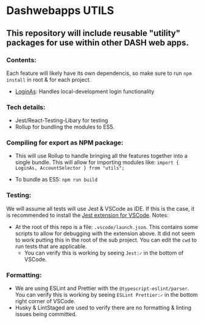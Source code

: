# Dashwebapps UTILS

## This repository will include reusable "utility" packages for use within other DASH web apps.

### Contents:

Each feature will likely have its own dependencis, so make sure to run `npm install` in root & for each project.

- [LoginAs](https://github.com/lucksp/rollup-npm/tree/main/src/LoginAs): Handles local-development login functionality

### Tech details:

- Jest/React-Testing-Libary for testing
- Rollup for bundling the modules to ES5.

### Compiling for export as NPM package:

- This will use Rollup to handle bringing all the features together into a single bundle. This will allow for importing modules like: `import { LoginAs, AccountSelector } from "utils";`

- To bundle as ES5: `npm run build`

### Testing:

We will assume all tests will use Jest & VSCode as IDE. If this is the case, it is recommended to install the [Jest extension for VSCode](https://marketplace.visualstudio.com/items?itemName=Orta.vscode-jest). Notes:

- At the root of this repo is a file: `.vscode/launch.json`. This contains some scripts to allow for debugging with the extension above. It did not seem to work putting this in the root of the sub project. You can edit the `cwd` to run tests that are applicable.
  - You can verify this is working by seeing `Jest:✓` in the bottom of VSCode.

### Formatting:

- We are using ESLint and Prettier with the `@typescript-eslint/parser`. You can verify this is working by seeing `ESLint Prettier:✓` in the bottom right corner of VSCode.
- Husky & LintStaged are used to verify there are no formatting & linting issues being committed.
